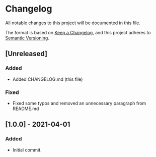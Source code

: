 # Changelog

All notable changes to this project will be documented in this file.

The format is based on [Keep a Changelog](https://keepachangelog.com/en/1.0.0/), and this project adheres to [Semantic Versioning](https://semver.org/spec/v2.0.0.html).

## [Unreleased]

### Added

- Added CHANGELOG.md (this file)

### Fixed

- Fixed some typos and removed an unnecessary paragraph from README.md

## [1.0.0] - 2021-04-01

### Added

- Initial commit.
